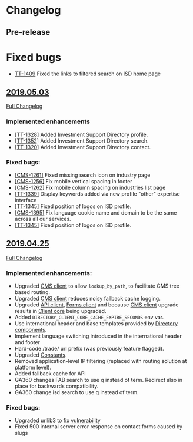 # Changelog

## Pre-release

# Fixed bugs
- [TT-1409](https://uktrade.atlassian.net/browse/TT-1409) Fixed the links to filtered search on ISD home page

## [2019.05.03](https://github.com/uktrade/directory-ui-supplier/releases/tag/2019.05.03)

[Full Changelog](https://github.com/uktrade/directory-ui-supplier/compare/2019.04.25...2019.05.03)

### Implemented enhancements

- [[TT-1328]](https://uktrade.atlassian.net/browse/CMS-1328) Added Investment Support Directory profile.
- [[TT-1352]](https://uktrade.atlassian.net/browse/CMS-1328) Added Investment Support Directory search.
- [[TT-1320]](https://uktrade.atlassian.net/browse/TT-1320) Added Investment Support Directory contact.

### Fixed bugs:

- [[CMS-1261]](https://uktrade.atlassian.net/browse/CMS-1261) Fixed missing search icon on industry page
- [[CMS-1256]](https://uktrade.atlassian.net/browse/CMS-1256) Fix mobile vertical spacing in footer
- [[CMS-1262]](https://uktrade.atlassian.net/browse/CMS-1262) Fix mobile column spacing on industries list page
- [[TT-1339]](https://uktrade.atlassian.net/browse/TT-1339) Display keywords added via new profile "other" expertise interface
- [[TT-1345]](https://uktrade.atlassian.net/browse/TT-1345) Fixed position of logos on ISD profile.
- [[CMS-1395]](https://uktrade.atlassian.net/browse/CMS-1395) Fix language cookie name and domain to be the same across all our services.
- [[TT-1345]](https://uktrade.atlassian.net/browse/TT-1345) Fixed position of logos on ISD profile. 

## [2019.04.25](https://github.com/uktrade/directory-ui-supplier/releases/tag/2019.04.25)

[Full Changelog](https://github.com/uktrade/directory-ui-supplier/compare/2019.04.03...2019.04.25)

### Implemented enhancements:

- Upgraded [CMS client][directory-cms-client] to allow `lookup_by_path`, to facilitate CMS tree based routing.
- Upgraded [CMS client][directory-cms-client] reduces noisy fallback cache logging.
- Upgraded [API client][directory-api-client], [Forms client][directory-forms-api-client] and because [CMS client][directory-cms-client] upgrade results in [Client core][directory-client-core] being upgraded.
- Added `DIRECTORY_CLIENT_CORE_CACHE_EXPIRE_SECONDS` env var.
- Use international header and base templates provided by [Directory components][directory-components].
- Implement language switching introduced in the international header and footer
- Hard-code /trade/ url prefix (was previously feature flagged).
- Upgraded [Constants][directory-constants].
- Removed application-level IP filtering (replaced with routing solution at platform level).
- Added fallback cache for API
- GA360 changes FAB search to use q instead of term. Redirect also in place for backwards compatibility.
- GA360 change isd search to use q instead of term.

### Fixed bugs:

- Upgraded urllib3 to fix [vulnerability](https://nvd.nist.gov/vuln/detail/CVE-2019-11324)
- Fixed 500 internal server error response on contact forms caused by slugs


[directory-api-client]: https://github.com/uktrade/directory-api-client
[directory-client-core]: https://github.com/uktrade/directory-client-core
[directory-cms-client]: https://github.com/uktrade/directory-cms-client
[directory-forms-api-client]: https://github.com/uktrade/directory-forms-api-client
[directory-components]: https://github.com/uktrade/directory-components
[directory-constants]: https://github.com/uktrade/directory-constants
